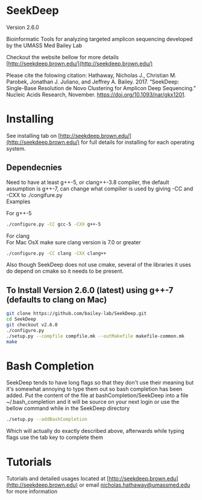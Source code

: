 SeekDeep
========
Version 2.6.0

Bioinformatic Tools for analyzing targeted amplicon sequencing developed by the UMASS Med Bailey Lab

Checkout the website bellow for more details  
[http://seekdeep.brown.edu/](http://seekdeep.brown.edu/)

Please cite the folowing citation:  Hathaway, Nicholas J., Christian M. Parobek, Jonathan J. Juliano, and Jeffrey A. Bailey. 2017. “SeekDeep: Single-Base Resolution de Novo Clustering for Amplicon Deep Sequencing.” Nucleic Acids Research, November. https://doi.org/10.1093/nar/gkx1201.

# Installing  
 
 See installing tab on [http://seekdeep.brown.edu/](http://seekdeep.brown.edu/) for full details for installing for each operating system. 
 
## Dependecnies
Need to have at least g++-5, or clang++-3.8 compiler, the default assumption is g++-7, can change what compilier is used by giving -CC and -CXX to ./congifure.py  
Examples  

For g++-5 
 
```bash  
./configure.py -CC gcc-5 -CXX g++-5  
```
For clang  
For Mac OsX make sure clang version is 7.0 or greater 

```bash
./configure.py -CC clang -CXX clang++  
```

Also though SeekDeep does not use cmake, several of the libraries it uses do depend on cmake so it needs to be present.  

## To Install Version 2.6.0 (latest) using g++-7 (defaults to clang on Mac)    
```bash
git clone https://github.com/bailey-lab/SeekDeep.git   
cd SeekDeep  
git checkout v2.6.0
./configure.py  
./setup.py --compfile compfile.mk --outMakefile makefile-common.mk
make   
```




# Bash Completion  

SeekDeep tends to have long flags so that they don't use their meaning but it's somewhat annoying to type them out so bash completion has been added.  Put the content of the file at bashCompletion/SeekDeep into a file ~/.bash_completion and it will be source on your next login or use the bellow command while in the SeekDeep directory  

```bash
./setup.py --addBashCompletion  
```

Which will actually do exactly described above, afterwards while typing flags use the tab key to complete them  


# Tutorials

Tutorials and detailed usages located at [http://seekdeep.brown.edu](http://seekdeep.brown.edu) or email nicholas.hathaway@umassmed.edu for more information  


